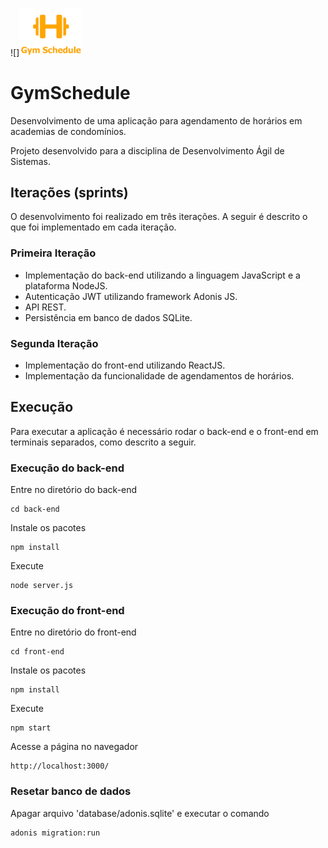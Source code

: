 ![]<img src=front-end/src/assets/logo.png width=100>

# GymSchedule

Desenvolvimento de uma aplicação para agendamento de horários em academias de condomínios.

Projeto desenvolvido para a disciplina de Desenvolvimento Ágil de Sistemas.

## Iterações (sprints)

O desenvolvimento foi realizado em três iterações. A seguir é descrito o que foi implementado em cada iteração.

### Primeira Iteração
- Implementação do back-end utilizando a linguagem JavaScript e a plataforma NodeJS.
- Autenticação JWT utilizando framework Adonis JS.
- API REST.
- Persistência em banco de dados SQLite.

### Segunda Iteração
- Implementação do front-end utilizando ReactJS.
- Implementação da funcionalidade de agendamentos de horários.

## Execução

Para executar a aplicação é necessário rodar o back-end e o front-end em terminais separados, como descrito a seguir.

### Execução do back-end
Entre no diretório do back-end
```
cd back-end
```
Instale os pacotes
```
npm install
```
Execute
```
node server.js
```

### Execução do front-end
Entre no diretório do front-end
```
cd front-end
```
Instale os pacotes
```
npm install
```
Execute
```
npm start
```
Acesse a página no navegador
```
http://localhost:3000/
```

### Resetar banco de dados
Apagar arquivo 'database/adonis.sqlite' e executar o comando
```
adonis migration:run
```
